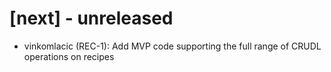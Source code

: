 # [next] - unreleased
- vinkomlacic (REC-1): Add MVP code supporting the full range of CRUDL 
  operations on recipes
